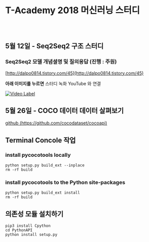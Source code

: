# T-Academy 2018 머신러닝 스터디

<figure class="align-center">
  <img src="https://www.skplanet.com/img/upload/board/2014072410350495436349.png" alt="">
  <figcaption></figcaption>
</figure>



<br>

## 5월 12일 - **Seq2Seq2 구조 스터디**

### **Seq2Seq2** 모델 개념셜명 및 질의응답 (진행 : 주원)

[http://dalpo0814.tistory.com/45](http://dalpo0814.tistory.com/45)


**아래 이미지를 누르면** 스터디 녹화 YouTube 와 연결
<!-- link tips : https://gist.github.com/ikaruce/29ddbedbdbb04f670ec7 -->

[![Video Label](https://raw.githubusercontent.com/YongBeomKim/Tacademy/master/data/20180512_rnn.jpg)](https://www.youtube.com/watch?v=EmvyEqJvrvw)



## 5월 26일 - COCO 데이터 데이터 살펴보기

[github (https://github.com/cocodataset/cocoapi)](https://github.com/cocodataset/cocoapi)

## Terminal Concole 작업

###  install pycocotools locally

```
python setup.py build_ext --inplace
rm -rf build
```

### install pycocotools to the Python site-packages

```
python setup.py build_ext install
rm -rf build

```


## 의존성 모듈 설치하기

```
pip3 install Cpython
cd PythonAPI 
python install setup.py
```


